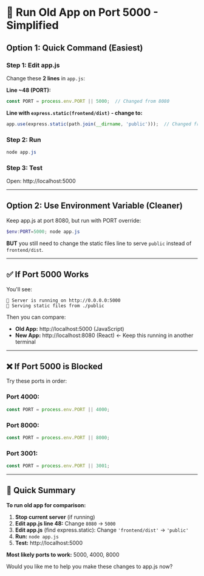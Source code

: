 # 🚀 Run Old App on Port 5000 - Simplified

## Option 1: Quick Command (Easiest)

### Step 1: Edit app.js
Change these **2 lines** in `app.js`:

**Line ~48 (PORT):**
```javascript
const PORT = process.env.PORT || 5000;  // Changed from 8080
```

**Line with `express.static(frontend/dist)` - change to:**
```javascript
app.use(express.static(path.join(__dirname, 'public')));  // Changed from frontend/dist
```

### Step 2: Run
```powershell
node app.js
```

### Step 3: Test
Open: http://localhost:5000

---

## Option 2: Use Environment Variable (Cleaner)

Keep app.js at port 8080, but run with PORT override:

```powershell
$env:PORT=5000; node app.js
```

**BUT** you still need to change the static files line to serve `public` instead of `frontend/dist`.

---

## ✅ If Port 5000 Works

You'll see:
```
🚀 Server is running on http://0.0.0.0:5000
📁 Serving static files from ./public
```

Then you can compare:
- **Old App:** http://localhost:5000 (JavaScript)
- **New App:** http://localhost:8080 (React) ← Keep this running in another terminal

---

## ❌ If Port 5000 is Blocked

Try these ports in order:

### Port 4000:
```javascript
const PORT = process.env.PORT || 4000;
```

### Port 8000:
```javascript
const PORT = process.env.PORT || 8000;
```

### Port 3001:
```javascript
const PORT = process.env.PORT || 3001;
```

---

## 🎯 Quick Summary

**To run old app for comparison:**

1. **Stop current server** (if running)
2. **Edit app.js line 48:** Change `8080` → `5000`
3. **Edit app.js** (find express.static): Change `'frontend/dist'` → `'public'`
4. **Run:** `node app.js`
5. **Test:** http://localhost:5000

**Most likely ports to work:** 5000, 4000, 8000

Would you like me to help you make these changes to app.js now?



